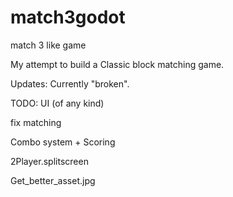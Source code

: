 # match3godot
match 3 like game



My attempt to build a Classic block matching game. 



Updates:
Currently "broken". 



TODO:
UI (of any kind)

fix matching

Combo system + Scoring

2Player.splitscreen

Get_better_asset.jpg
